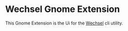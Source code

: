 # Wechsel Gnome Extension

This Gnome Extension is the Ui for the [Wechsel](https://github.com/JustSomeRandomUsername/wechsel) cli utility.
